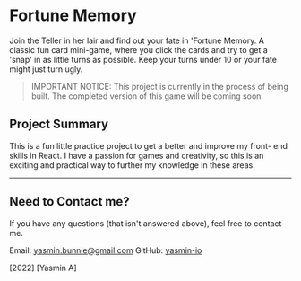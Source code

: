 # Fortune Memory

Join the Teller in her lair and find out your fate in 'Fortune Memory. A classic fun card mini-game, where you click the cards and try to get a 'snap' in as little turns as possible. Keep your turns under 10 or your fate might just turn ugly.

> IMPORTANT NOTICE: This project is currently in the process of being built. The completed version of this game will be coming soon.

## Project Summary

This is a fun little practice project to get a better and improve my front- end skills in React. I have a passion for games and creativity, so this is an exciting and practical way to further my knowledge in these areas.

---

## Need to Contact me?

If you have any questions (that isn't answered above), feel free to contact me.

Email: yasmin.bunnie@gmail.com
GitHub: [yasmin-io](https://github.com/yasmin-io)

[2022] [Yasmin A]
